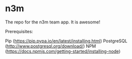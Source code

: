 # n3m
The repo for the n3m team app. It is awesome!

Prerequisites:

Pip (https://pip.pypa.io/en/latest/installing.html)
PostgreSQL (http://www.postgresql.org/download/)
NPM (https://docs.npmjs.com/getting-started/installing-node)

